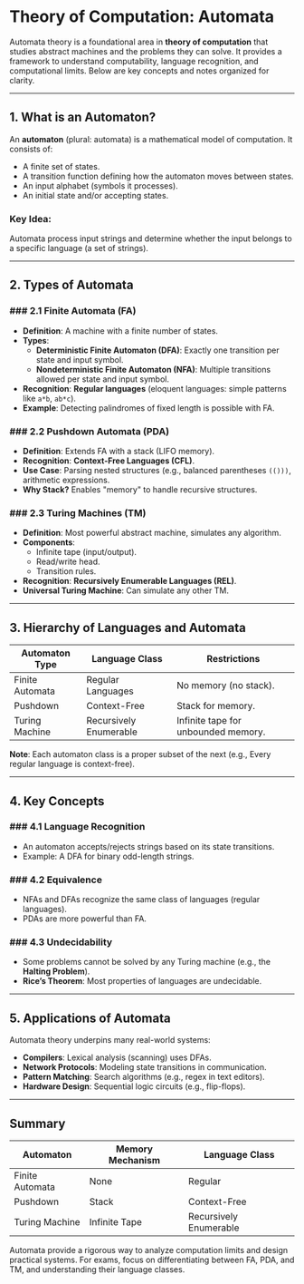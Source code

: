 # Theory of Computation: Automata

Automata theory is a foundational area in **theory of computation** that studies abstract machines and the problems they can solve. It provides a framework to understand computability, language recognition, and computational limits. Below are key concepts and notes organized for clarity.

---

## 1. **What is an Automaton?**

An **automaton** (plural: automata) is a mathematical model of computation. It consists of:
- A finite set of states.
- A transition function defining how the automaton moves between states.
- An input alphabet (symbols it processes).
- An initial state and/or accepting states.

### Key Idea:
Automata process input strings and determine whether the input belongs to a specific language (a set of strings).

---

## 2. **Types of Automata**

### ### 2.1 Finite Automata (FA)
- **Definition**: A machine with a finite number of states.
- **Types**:
  - **Deterministic Finite Automaton (DFA)**: Exactly one transition per state and input symbol.
  - **Nondeterministic Finite Automaton (NFA)**: Multiple transitions allowed per state and input symbol.
- **Recognition**: **Regular languages** (eloquent languages: simple patterns like `a*b`, `ab*c`).
- **Example**: Detecting palindromes of fixed length is possible with FA.

### ### 2.2 Pushdown Automata (PDA)
- **Definition**: Extends FA with a stack (LIFO memory).
- **Recognition**: **Context-Free Languages (CFL)**.
- **Use Case**: Parsing nested structures (e.g., balanced parentheses `(()))`, arithmetic expressions.
- **Why Stack?** Enables "memory" to handle recursive structures.

### ### 2.3 Turing Machines (TM)
- **Definition**: Most powerful abstract machine, simulates any algorithm.
- **Components**:
  - Infinite tape (input/output).
  - Read/write head.
  - Transition rules.
- **Recognition**: **Recursively Enumerable Languages (REL)**.
- **Universal Turing Machine**: Can simulate any other TM.

---

## 3. **Hierarchy of Languages and Automata**

| Automaton Type | Language Class       | Restrictions                         |
|----------------|----------------------|--------------------------------------|
| Finite Automata| Regular Languages    | No memory (no stack).                |
| Pushdown        | Context-Free         | Stack for memory.                    |
| Turing Machine  | Recursively Enumerable| Infinite tape for unbounded memory.  |

**Note**: Each automaton class is a proper subset of the next (e.g., Every regular language is context-free).

---

## 4. **Key Concepts**

### ### 4.1 Language Recognition
- An automaton accepts/rejects strings based on its state transitions.
- Example: A DFA for binary odd-length strings.

### ### 4.2 Equivalence
- NFAs and DFAs recognize the same class of languages (regular languages).
- PDAs are more powerful than FA.

### ### 4.3 Undecidability
- Some problems cannot be solved by any Turing machine (e.g., the **Halting Problem**).
- **Rice’s Theorem**: Most properties of languages are undecidable.

---

## 5. **Applications of Automata**

Automata theory underpins many real-world systems:
- **Compilers**: Lexical analysis (scanning) uses DFAs.
- **Network Protocols**: Modeling state transitions in communication.
- **Pattern Matching**: Search algorithms (e.g., regex in text editors).
- **Hardware Design**: Sequential logic circuits (e.g., flip-flops).

---

## Summary

| Automaton       | Memory Mechanism | Language Class |
|-----------------|------------------|----------------|
| Finite Automata | None             | Regular        |
| Pushdown        | Stack            | Context-Free   |
| Turing Machine  | Infinite Tape    | Recursively Enumerable |

Automata provide a rigorous way to analyze computation limits and design practical systems. For exams, focus on differentiating between FA, PDA, and TM, and understanding their language classes.
